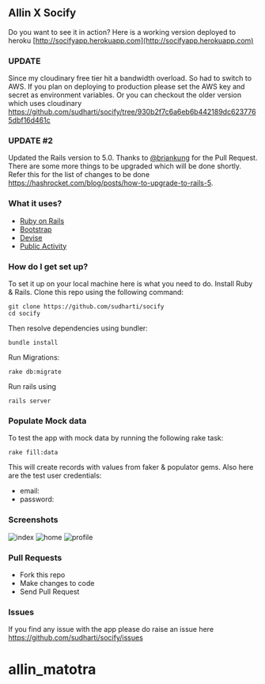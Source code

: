 ## Allin X Socify



Do you want to see it in action? Here is a working version deployed to heroku [http://socifyapp.herokuapp.com](http://socifyapp.herokuapp.com)

### UPDATE

Since my cloudinary free tier hit a bandwidth overload. So had to switch to AWS. If you plan on deploying to production please set the AWS key and secret as environment variables. Or you can checkout the older version which uses cloudinary 
https://github.com/sudharti/socify/tree/930b2f7c6a6eb6b442189dc6237765dbf16d461c

### UPDATE #2

Updated the Rails version to 5.0. Thanks to [@briankung](https://github.com/briankung) for the Pull Request. There are some more things to be upgraded which will be done shortly. Refer this for the list of changes to be done https://hashrocket.com/blog/posts/how-to-upgrade-to-rails-5.

### What it uses?

* [Ruby on Rails](https://github.com/rails/rails)
* [Bootstrap](https://github.com/twbs/bootstrap-sass)
* [Devise](https://github.com/plataformatec/devise)
* [Public Activity](https://github.com/chaps-io/public_activity)


### How do I get set up?

To set it up on your local machine here is what you need to do. Install Ruby & Rails. Clone this repo using the following command:

```
git clone https://github.com/sudharti/socify
cd socify
```
Then resolve dependencies using bundler:

```
bundle install
```

Run Migrations:

```
rake db:migrate
```

Run rails using

```
rails server
```

### Populate Mock data
To test the app with mock data by running the following rake task:

```
rake fill:data
```

This will create records with values from faker & populator gems. Also here are the test user credentials:

* email: 
* password: 

### Screenshots
![index](https://image.noelshack.com/fichiers/2019/07/7/1550418387-acceuil-allin.png)
![home](https://image.noelshack.com/fichiers/2019/07/7/1550418387-acceuil-allin.png)
![profile](https://image.noelshack.com/fichiers/2019/07/7/1550418387-acceuil-allin.png)


### Pull Requests

* Fork this repo
* Make changes to code
* Send Pull Request

### Issues
If you find any issue with the app please do raise an issue here https://github.com/sudharti/socify/issues


# allin_matotra
